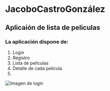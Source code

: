 # JacoboCastroGonzález

## Aplicaión de lista de peliculas

### La aplicación dispone de:

1. Login
2. Registro
3. Lista de películas
4. Detalle de cada película
5.

![Imagen de login](Imagenes/.png)
